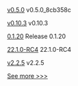 
[v0.5.0](https://github.com/hyperledger/firefly-ui/releases/tag/v0.5.0) v0.5.0_8cb358c

[v0.10.3](https://github.com/hyperledger/firefly-dataexchange-https/releases/tag/v0.10.3) v0.10.3

[0.1.20](https://github.com/hyperledger/indy-sdk-react-native/releases/tag/0.1.20) Release 0.1.20

[22.1.0-RC4](https://github.com/hyperledger/besu/releases/tag/22.1.0-RC4) 22.1.0-RC4

[v2.2.5](https://github.com/hyperledger/fabric/releases/tag/v2.2.5) v2.2.5


[See more >>>](https://start-here.hyperledger.org/releases)
